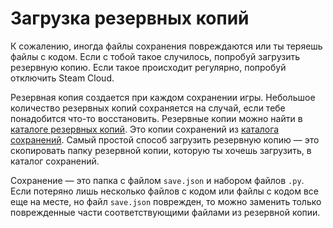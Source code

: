 # Загрузка резервных копий
К сожалению, иногда файлы сохранения повреждаются или ты теряешь файлы с кодом. Если с тобой такое случилось, попробуй загрузить резервную копию. Если такое происходит регулярно, попробуй отключить Steam Cloud.

Резервная копия создается при каждом сохранении игры. Небольшое количество резервных копий сохраняется на случай, если тебе понадобится что-то восстановить.
Резервные копии можно найти в [каталоге резервных копий](persistent_data_path/Backup). Это копии сохранений из [каталога сохранений](persistent_data_path/Saves).
Самый простой способ загрузить резервную копию — это скопировать папку резервной копии, которую ты хочешь загрузить, в каталог сохранений.

Сохранение — это папка с файлом `save.json` и набором файлов `.py`.
Если потеряно лишь несколько файлов с кодом или файлы с кодом все еще на месте, но файл `save.json` поврежден, то можно заменить только поврежденные части соответствующими файлами из резервной копии.
